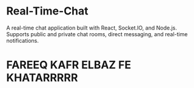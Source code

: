 # Real-Time-Chat
A real-time chat application built with React, Socket.IO, and Node.js. Supports public and private chat rooms, direct messaging, and real-time notifications.


<H1>FAREEQ KAFR ELBAZ FE KHATARRRRR</H1>
